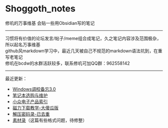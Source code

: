 # Shoggoth_notes

修叽的万事维基 会贴一些用Obsidian写的笔记<br>

---

习惯将有价值的论坛发言/帖子/meme组合成笔记，久之笔记内容涉及范围极杂，所以起名万事维基<br>
github风markdown学习中，最近几天被自己不规范的markdown语法坑到，在重写老笔记<br>
修叽在bcdw的水群活跃较多，联系修叽可加QQ群：962558142<br>

---

最近更新：

- [Windows调校备忘3.0](/知识/电子知识/系统安装与修复/Windows/Windows调校备忘3.0/Windows调校备忘3.0.md)
- [笔记本选购与维护](/知识/电子知识/硬件设备/笔记本选购/笔记本选购与维护.md)
- [小众电子产品索引](/知识/电子知识/硬件设备/小众电子产品索引/小众电子产品索引.md)
- [磁力下载教学-大傻瓜版](/磁力下载教学-大傻瓜版/磁力下载教学-大傻瓜版.md)
- [解压密码录-已去重](/解压密码/解压密码录-已去重.md)
- [素材录](/素材录/素材录.md)（这篇有些格式问题，待修整）
